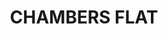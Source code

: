 ---
lastmod: '2025-04-06T06:05:21+00:00'
latitude: -27.723837
layout: suburb
longitude: 153.102664
postcode: '4133'
state: QLD
title: CHAMBERS FLAT
url: /qld/chambers-flat/
---